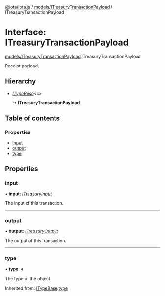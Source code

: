 [@iota/iota.js](../README.md) / [models/ITreasuryTransactionPayload](../modules/models_itreasurytransactionpayload.md) / ITreasuryTransactionPayload

# Interface: ITreasuryTransactionPayload

[models/ITreasuryTransactionPayload](../modules/models_itreasurytransactionpayload.md).ITreasuryTransactionPayload

Receipt payload.

## Hierarchy

- [*ITypeBase*](models_itypebase.itypebase.md)<``4``\>

  ↳ **ITreasuryTransactionPayload**

## Table of contents

### Properties

- [input](models_itreasurytransactionpayload.itreasurytransactionpayload.md#input)
- [output](models_itreasurytransactionpayload.itreasurytransactionpayload.md#output)
- [type](models_itreasurytransactionpayload.itreasurytransactionpayload.md#type)

## Properties

### input

• **input**: [*ITreasuryInput*](models_itreasuryinput.itreasuryinput.md)

The input of this transaction.

___

### output

• **output**: [*ITreasuryOutput*](models_itreasuryoutput.itreasuryoutput.md)

The output of this transaction.

___

### type

• **type**: ``4``

The type of the object.

Inherited from: [ITypeBase](models_itypebase.itypebase.md).[type](models_itypebase.itypebase.md#type)
